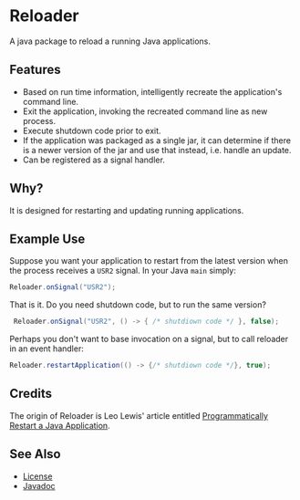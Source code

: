 
# Reloader

A java package to reload a running Java applications.

## Features

- Based on run time information, intelligently recreate the application's command line.
- Exit the application, invoking the recreated command line as new process.
- Execute shutdown code prior to exit.
- If the application was packaged as a single jar, it can determine if there is a newer
 version of the jar and use that instead, i.e. handle an update.
- Can be registered as a signal handler.

## Why?

It is designed for restarting and updating running applications.

## Example Use

Suppose you want your application to restart from the latest version when the process receives a `USR2` signal.
In your Java `main` simply:

```java
Reloader.onSignal("USR2");

```

That is it. Do you need shutdown code, but to run the same version?
 
```java 
 Reloader.onSignal("USR2", () -> { /* shutdiown code */ }, false);

```

Perhaps you don't want to base invocation on a signal, but to call reloader in an event handler:

```java
Reloader.restartApplication(() -> {/* shutdiown code */}, true);

```

## Credits

The origin of Reloader is Leo Lewis' article entitled [Programmatically Restart a Java Application](https://dzone.com/articles/programmatically-restart-java).

## See Also

- [License](LICENSE.md)
- [Javadoc](https://nwillc.github.io/reloader/javadoc)

